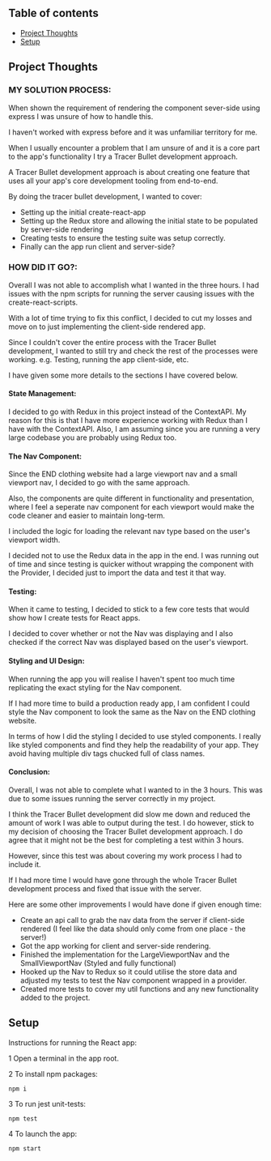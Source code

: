 ## Table of contents

- [Project Thoughts](#project-thoughts)
- [Setup](#setup)

## Project Thoughts

### MY SOLUTION PROCESS:
When shown the requirement of rendering the component sever-side using express I was unsure of how to handle this.

I haven't worked with express before and it was unfamiliar territory for me.

When I usually encounter a problem that I am unsure of and it is a core part to the app's functionality I try a Tracer Bullet development approach.

A Tracer Bullet development approach is about creating one feature that uses all your app's core development tooling from end-to-end.

By doing the tracer bullet development, I wanted to cover:
- Setting up the initial create-react-app
- Setting up the Redux store and allowing the initial state to be populated by server-side rendering
- Creating tests to ensure the testing suite was setup correctly.
- Finally can the app run client and server-side?

### HOW DID IT GO?:
Overall I was not able to accomplish what I wanted in the three hours. I had issues with the npm scripts for running the server causing issues with the create-react-scripts.

With a lot of time trying to fix this conflict, I decided to cut my losses and move on to just implementing the client-side rendered app.

Since I couldn't cover the entire process with the Tracer Bullet development, I wanted to still try and check the rest of the processes were working. e.g. Testing, running the app client-side, etc.

I have given some more details to the sections I have covered below.

#### State Management:
I decided to go with Redux in this project instead of the ContextAPI. My reason for this is that I have more experience working with Redux than I have with the ContextAPI. Also, I am assuming since you are running a very large codebase you are probably using Redux too.

#### The Nav Component:
Since the END clothing website had a large viewport nav and a small viewport nav, I decided to go with the same approach.

Also, the components are quite different in functionality and presentation, where I feel a seperate nav component for each viewport would make the code cleaner and easier to maintain long-term.

I included the logic for loading the relevant nav type based on the user's viewport width.

I decided not to use the Redux data in the app in the end. I was running out of time and since testing is quicker without wrapping the component with the Provider, I decided just to import the data and test it that way.

#### Testing:
When it came to testing, I decided to stick to a few core tests that would show how I create tests for React apps.

I decided to cover whether or not the Nav was displaying and I also checked if the correct Nav was displayed based on the user's viewport.

#### Styling and UI Design:
When running the app you will realise I haven't spent too much time replicating the exact styling for the Nav component.

If I had more time to build a production ready app, I am confident I could style the Nav component to look the same as the Nav on the END clothing website.

In terms of how I did the styling I decided to use styled components. I really like styled components and find they help the readability of your app. They avoid having multiple div tags chucked full of class names.

#### Conclusion:
Overall, I was not able to complete what I wanted to in the 3 hours. This was due to some issues running the server correctly in my project.

I think the Tracer Bullet development did slow me down and reduced the amount of work I was able to output during the test. I do however, stick to my decision of choosing the Tracer Bullet development approach. I do agree that it might not be the best for completing a test within 3 hours.

However, since this test was about covering my work process I had to include it.

If I had more time I would have gone through the whole Tracer Bullet development process and fixed that issue with the server.

Here are some other improvements I would have done if given enough time:
- Create an api call to grab the nav data from the server if client-side rendered (I feel like the data should only come from one place - the server!)
- Got the app working for client and server-side rendering.
- Finished the implementation for the LargeViewportNav and the SmallViewportNav (Styled and fully functional)
- Hooked up the Nav to Redux so it could utilise the store data and adjusted my tests to test the Nav component wrapped in a provider.
- Created more tests to cover my util functions and any new functionality added to the project.

## Setup
Instructions for running the React app:

1 Open a terminal in the app root.

2 To install npm packages:

```
npm i
```

3 To run jest unit-tests:

```
npm test
```

4 To launch the app:

```
npm start
```
